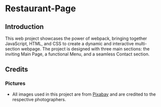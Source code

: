 # Restaurant-Page

## Introduction

This web project showcases the power of webpack, bringing together JavaScript, HTML, and CSS to create a dynamic and interactive multi-section webpage. The project is designed with three main sections: the inviting Main Page, a functional Menu, and a seamless Contact section.

## Credits

### Pictures
- All images used in this project are from [Pixabay](https://pixabay.com/) and are credited to the respective photographers.

